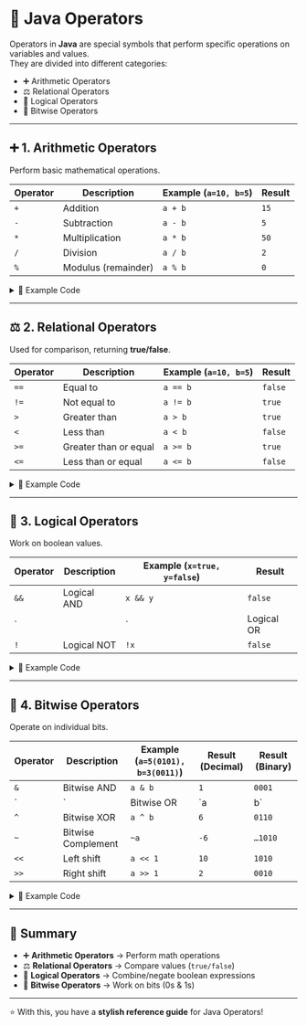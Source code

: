 
# 🚀 Java Operators

Operators in **Java** are special symbols that perform specific operations on variables and values.  
They are divided into different categories:

- ➕ Arithmetic Operators  
- ⚖️ Relational Operators
- 🔑 Logical Operators  
- 🔢 Bitwise Operators  

---

## ➕ 1. Arithmetic Operators

Perform basic mathematical operations.

| Operator | Description           | Example (`a=10, b=5`) | Result |
|----------|----------------------|------------------------|--------|
| `+`      | Addition             | `a + b`                | `15`   |
| `-`      | Subtraction          | `a - b`                | `5`    |
| `*`      | Multiplication       | `a * b`                | `50`   |
| `/`      | Division             | `a / b`                | `2`    |
| `%`      | Modulus (remainder)  | `a % b`                | `0`    |

<details>
<summary>📌 Example Code</summary>

```java
public class ArithmeticExample {
    public static void main(String[] args) {
        int a = 10, b = 5;
        System.out.println("Addition: " + (a + b));
        System.out.println("Subtraction: " + (a - b));
        System.out.println("Multiplication: " + (a * b));
        System.out.println("Division: " + (a / b));
        System.out.println("Modulus: " + (a % b));
    }
}
```
</details>

---

## ⚖️ 2. Relational Operators

Used for comparison, returning **true/false**.

| Operator | Description              | Example (`a=10, b=5`) | Result  |
|----------|--------------------------|------------------------|---------|
| `==`     | Equal to                | `a == b`               | `false` |
| `!=`     | Not equal to            | `a != b`               | `true`  |
| `>`      | Greater than            | `a > b`                | `true`  |
| `<`      | Less than               | `a < b`                | `false` |
| `>=`     | Greater than or equal   | `a >= b`               | `true`  |
| `<=`     | Less than or equal      | `a <= b`               | `false` |

<details>
<summary>📌 Example Code</summary>

```java
public class RelationalExample {
    public static void main(String[] args) {
        int a = 10, b = 5;
        System.out.println("a == b: " + (a == b));
        System.out.println("a != b: " + (a != b));
        System.out.println("a > b: " + (a > b));
        System.out.println("a < b: " + (a < b));
        System.out.println("a >= b: " + (a >= b));
        System.out.println("a <= b: " + (a <= b));
    }
}
```
</details>

---

## 🔑 3. Logical Operators

Work on boolean values.

| Operator | Description              | Example (`x=true, y=false`) | Result |
|----------|--------------------------|-----------------------------|--------|
| `&&`     | Logical AND              | `x && y`                    | `false` |
| `||`     | Logical OR               | `x || y`                    | `true`  |
| `!`      | Logical NOT              | `!x`                        | `false` |

<details>
<summary>📌 Example Code</summary>

```java
public class LogicalExample {
    public static void main(String[] args) {
        boolean x = true, y = false;
        System.out.println("x && y: " + (x && y));
        System.out.println("x || y: " + (x || y));
        System.out.println("!x: " + (!x));
    }
}
```
</details>

---

## 🔢 4. Bitwise Operators

Operate on individual bits.

| Operator | Description          | Example (`a=5(0101), b=3(0011)`) | Result (Decimal) | Result (Binary) |
|----------|----------------------|----------------------------------|------------------|-----------------|
| `&`      | Bitwise AND          | `a & b`                          | `1`              | `0001`          |
| `|`      | Bitwise OR           | `a | b`                          | `7`              | `0111`          |
| `^`      | Bitwise XOR          | `a ^ b`                          | `6`              | `0110`          |
| `~`      | Bitwise Complement   | `~a`                             | `-6`             | `…1010`         |
| `<<`     | Left shift           | `a << 1`                         | `10`             | `1010`          |
| `>>`     | Right shift          | `a >> 1`                         | `2`              | `0010`          |

<details>
<summary>📌 Example Code</summary>

```java
public class BitwiseExample {
    public static void main(String[] args) {
        int a = 5, b = 3;
        System.out.println("a & b: " + (a & b));
        System.out.println("a | b: " + (a | b));
        System.out.println("a ^ b: " + (a ^ b));
        System.out.println("~a: " + (~a));
        System.out.println("a << 1: " + (a << 1));
        System.out.println("a >> 1: " + (a >> 1));
    }
}
```
</details>

---

## 📝 Summary

- ➕ **Arithmetic Operators** → Perform math operations  
- ⚖️ **Relational Operators** → Compare values (`true/false`)  
- 🔑 **Logical Operators** → Combine/negate boolean expressions  
- 🔢 **Bitwise Operators** → Work on bits (0s & 1s)  

---

⭐ With this, you have a **stylish reference guide** for Java Operators!  

